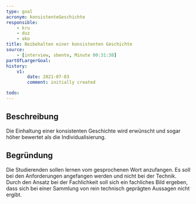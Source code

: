 ```yaml
---
type: goal
acronym: konsistenteGeschichte
responsible: 
    - kru
    - duz
    - ako
title: Beibehalten einer konsistenten Geschichte
source:
    - [interview, sbente, Minute 00:31:38]
partOfLargerGoal:
history:
    v1:
        date: 2021-07-03
        comment: initially created

todo: 
---
```


## Beschreibung

Die Einhaltung einer konsistenten Geschichte wird erwünscht und sogar höher bewertet als die Individualisierung.

## Begründung

Die Studierenden sollen lernen vom gesprochenen Wort anzufangen. Es soll bei den Anforderungen angefangen werden und nicht bei der Technik. Durch den Ansatz bei der Fachlichkeit soll sich ein fachliches Bild ergeben, dass sich bei einer Sammlung von rein technisch geprägten Aussagen nicht ergibt.